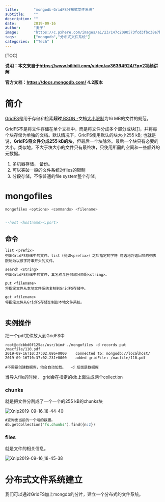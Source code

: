 ```yaml
---
title:       "mongodb-GridFS分布式文件系统"
subtitle:    ""
description: ""
date:        2019-09-16
author:      "麦子"
image:       "https://c.pxhere.com/images/a1/23/147c2090573fcd3fbc38e7b7b5a7-1593571.jpg!d"
tags:        ["mongodb","分布式文件系统"]
categories:  ["Tech" ]
---
```


[TOC]

**说明：本文来自于<https://www.bilibili.com/video/av36394924/?p=2>视频讲解**

**官方文档：<https://docs.mongodb.com/>  4.2版本**

# 简介

[GridFS](https://docs.mongodb.com/manual/reference/glossary/#term-gridfs)是用于存储和检索**超过**[ BSON -](https://docs.mongodb.com/manual/reference/glossary/#term-bson)文档[大小限制](https://docs.mongodb.com/manual/reference/limits/#limit-bson-document-size)为16 MB的文件的规范。

GridFS不是将文件存储在单个文档中，而是将文件分成多个部分或块[[1\]](https://docs.mongodb.com/manual/core/gridfs/#chunk-disambiguation)，并将每个块存储为单独的文档。默认情况下，GridFS使用默认的块大小255 kB; 也就是说，**GridFS将文件分成255 kB的块**，但最后一个块除外。最后一个块只有必要的大小。类似地，不大于块大小的文件只有最终块，只使用所需的空间和一些额外的元数据。

1.  多机器存储， 备份。 
2. 可以突破一般的文件系统对files的限制
3. 分段存储，不像普通的file system整个存储。 

# mongofiles

```sql
mongofiles <options> <commands> <filename>


--host <hostname><:port>
```



## 命令

```
list <prefix>
列出GridFS存储中的文件。list（例如<prefix>）之后指定的字符 可选地将返回项的列表限制为以该字符串开头的文件。

search <string>
列出GridFS存储中的文件，其名称与任何部分匹配<string>。

put <filename>
将指定文件从本地文件系统复制到GridFS存储中。
 
get <filename>
将指定文件从GridFS存储复制到本地文件系统。
 
```



## 实例操作

把一个pdf文件放入到GridFS中

```shell
root@cdcbbd0f125a:/usr/bin# ./mongofiles -d records put /macfile/110.pdf 
2019-09-16T10:37:02.086+0000    connected to: mongodb://localhost/
2019-09-16T10:37:02.231+0000    added gridFile: /macfile/110.pdf

#不需要创建数据库，他会自动加载。  -d 后面是数据库
```

当导入file的时候， grid会在指定的db上面生成两个collection

### chunks

就是把文件分割成了一个一个的255 kB的chunks块

![Xnip2019-09-16_18-44-40](/img/Xnip2019-09-16_18-44-40.png)

```sql
#查询出当前的一个端的数据。
db.getCollection("fs.chunks").find({n:2})
```



### files

就是文件的相关信息。

![Xnip2019-09-16_18-45-38](/img/Xnip2019-09-16_18-45-38.png)



# 分布式文件系统建立

我们可以通过GridFS加上mongdb的分片，建立一个分布式的文件系统。 

 
